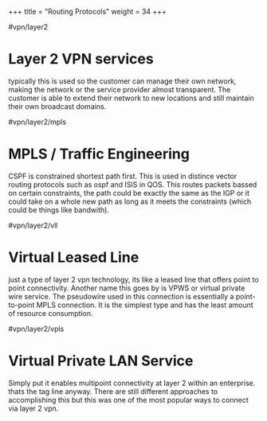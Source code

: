 +++
title = "Routing Protocols"
weight = 34
+++

#vpn/layer2

# Layer 2 VPN services
typically this is used so the customer can manage their own network, making the network or the service provider almost transparent. The customer is able to extend their network to new locations and still maintain their own broadcast domains.

#vpn/layer2/mpls

# MPLS / Traffic Engineering
CSPF is constrained shortest path first. This is used in distince vector routing protocols such as ospf and ISIS in QOS. This routes packets bassed on certain constraints, the path could be exactly the same as the IGP or it could take on a whole new path as long as it meets the constraints (which could be things like bandwith). 

#vpn/layer2/vll

# Virtual Leased Line
just a type of layer 2 vpn technology, its like a leased line that offers point to point connectivity. Another name this goes by is VPWS or virtual private wire service. The pseudowire used in this connection is essentially a point-to-point MPLS connection. It is the simplest type and has the least amount of resource consumption.

#vpn/layer2/vpls

# Virtual Private LAN Service
Simply put it enables multipoint connectivity at layer 2 within an enterprise. thats the tag line anyway. There are still different approaches to accomplishing this but this was one of the most popular ways to connect via layer 2 vpn. 
